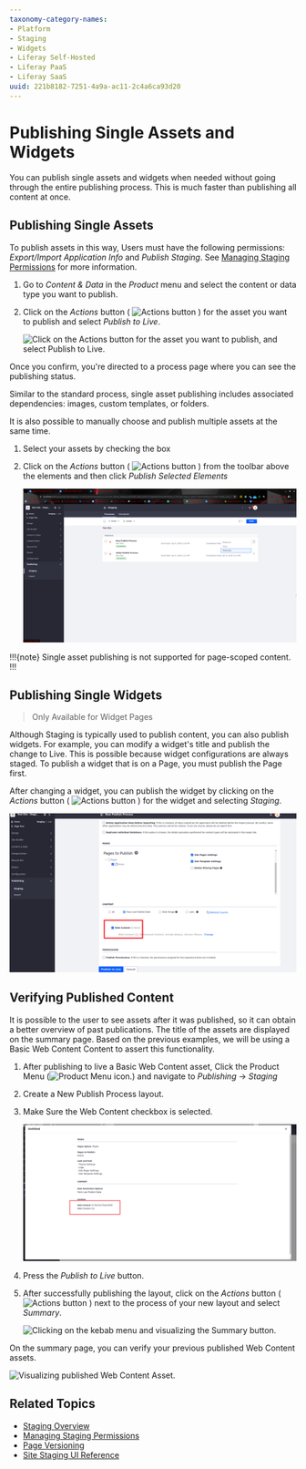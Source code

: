```yaml
---
taxonomy-category-names:
- Platform
- Staging
- Widgets
- Liferay Self-Hosted
- Liferay PaaS
- Liferay SaaS
uuid: 221b8182-7251-4a9a-ac11-2c4a6ca93d20
---
```

# Publishing Single Assets and Widgets

You can publish single assets and widgets when needed without going through the entire publishing process. This is much faster than publishing all content at once.

## Publishing Single Assets

To publish assets in this way, Users must have the following permissions: *Export/Import Application Info* and *Publish Staging*. See [Managing Staging Permissions](./managing-staging-permissions.md) for more information.

1. Go to *Content & Data* in the *Product* menu and select the content or data type you want to publish.

1. Click on the *Actions* button ( ![Actions button](../../../images/icon-actions.png) ) for the asset you want to publish and select *Publish to Live*.

   ![Click on the Actions button for the asset you want to publish, and select Publish to Live.](./publishing-single-assets-and-widgets/images/01.png)

Once you confirm, you're directed to a process page where you can see the publishing status.

Similar to the standard process, single asset publishing includes associated dependencies: images, custom templates, or folders.

It is also possible to manually choose and publish multiple assets at the same time.

1. Select your assets by checking the box

1. Click on the *Actions* button ( ![Actions button](../../../images/icon-actions.png) ) from the toolbar above the elements and then click *Publish Selected Elements*

   ![Click on the Actions button on the toolbar and select Publish Selected Elements button.](./publishing-single-assets-and-widgets/images/05.png)

!!!{note}
Single asset publishing is not supported for page-scoped content.
!!!

## Publishing Single Widgets

> Only Available for Widget Pages

Although Staging is typically used to publish content, you can also publish widgets. For example, you can modify a widget's title and publish the change to Live. This is possible because widget configurations are always staged. To publish a widget that is on a Page, you must publish the Page first.

After changing a widget, you can publish the widget by clicking on the *Actions* button ( ![Actions button](../../../images/icon-actions.png) ) for the widget and selecting *Staging*.

   ![Click on a widget's Action button, and select Staging.](./publishing-single-assets-and-widgets/images/04.png)

## Verifying Published Content

It is possible to the user to see assets after it was published, so it can obtain a better overview of past publications. The title of the assets are displayed on the summary page. Based on the previous examples, we will be using a Basic Web Content Content to assert this functionality.

1. After publishing to live a Basic Web Content asset, Click the Product Menu (![Product Menu icon.](../../images/icon-product-menu.png)) and navigate to *Publishing* &rarr; *Staging*

1. Create a New Publish Process layout.

1. Make Sure the Web Content checkbox is selected.

   ![Assuring that the Web Content checkbox is selected.](./publishing-single-assets-and-widgets/images/06.png)                        

1. Press the *Publish to Live* button.

1. After successfully publishing the layout, click on the *Actions* button ( ![Actions button](../../../images/icon-actions.png) ) next to the process of your new layout and select *Summary*.

   ![Clicking on the kebab menu and visualizing the Summary button.](./publishing-single-assets-and-widgets/images/07.png)                       

On the summary page, you can verify your previous published Web Content assets.

   ![Visualizing published Web Content Asset.](./publishing-single-assets-and-widgets/images/08.png) 

## Related Topics

* [Staging Overview](../staging.md)
* [Managing Staging Permissions](./managing-staging-permissions.md)
* [Page Versioning](./page-versioning.md)
* [Site Staging UI Reference](./site-staging-ui-reference.md)